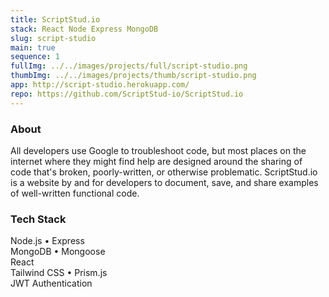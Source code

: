 ```yaml
---
title: ScriptStud.io
stack: React Node Express MongoDB
slug: script-studio
main: true
sequence: 1
fullImg: ../../images/projects/full/script-studio.png
thumbImg: ../../images/projects/thumb/script-studio.png
app: http://script-studio.herokuapp.com/
repo: https://github.com/ScriptStud-io/ScriptStud.io
---
```


### About

All developers use Google to troubleshoot code, but most places on the internet where they might find help are designed around the sharing of code that's broken, poorly-written, or otherwise problematic. ScriptStud.io is a website by and for developers to document, save, and share examples of well-written functional code.

### Tech Stack
Node.js • Express  
MongoDB • Mongoose  
React  
Tailwind CSS • Prism.js  
JWT Authentication